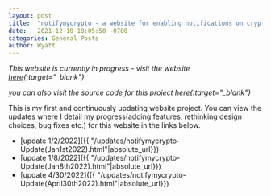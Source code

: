 ```yaml
---
layout: post
title:  "notifymycrypto - a website for enabling notifications on cryptocurrency trends"
date:   2021-12-10 18:05:50 -0700
categories: General Posts
author: Wyatt 
---
```

*This website is currently in progress - visit the website [here](https://wyattcolyn.github.io/notifymycrypto/notifymycrypto.html){:target="_blank"}*

*you can also visit the source code for this project [here](https://github.com/wyattcolyn/notifymycrypto){:target="_blank"}*

This is my first and continuously updating website project. You can view the updates where I detail my progress(adding features, rethinking design choices, bug fixes etc.) for this website in the links below.

- [update 1/2/2022]({{ "/updates/notifymycrypto-Update(Jan1st2022).html"|absolute_url}})
- [update 1/8/2022]({{ "/updates/notifymycrypto-Update(Jan8th2022).html"|absolute_url}})
- [update 4/30/2022]({{ "/updates/notifymycrypto-Update(April30th2022).html"|absolute_url}})